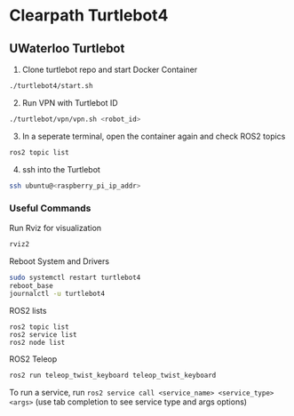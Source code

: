 # Clearpath Turtlebot4

## UWaterloo Turtlebot
1. Clone turtlebot repo and start Docker Container

```sh
./turtlebot4/start.sh
```

2. Run VPN with Turtlebot ID

```sh
./turtlebot/vpn/vpn.sh <robot_id>
```

3. In a seperate terminal, open the container again and check ROS2 topics

```sh
ros2 topic list
```

4. ssh into the Turtlebot

```sh
ssh ubuntu@<raspberry_pi_ip_addr>
```

### Useful Commands

Run Rviz for visualization

```sh
rviz2
```

Reboot System and Drivers

```sh
sudo systemctl restart turtlebot4
reboot_base
journalctl -u turtlebot4
```

ROS2 lists

```
ros2 topic list
ros2 service list
ros2 node list
```

ROS2 Teleop

```sh
ros2 run teleop_twist_keyboard teleop_twist_keyboard
```

To run a service, run `ros2 service call <service_name> <service_type> <args>`
(use tab completion to see service type and args options)
